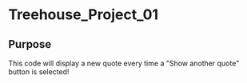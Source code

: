 # Treehouse_Project_01

## Purpose
This code will display a new quote every time a "Show another quote" button is selected!
